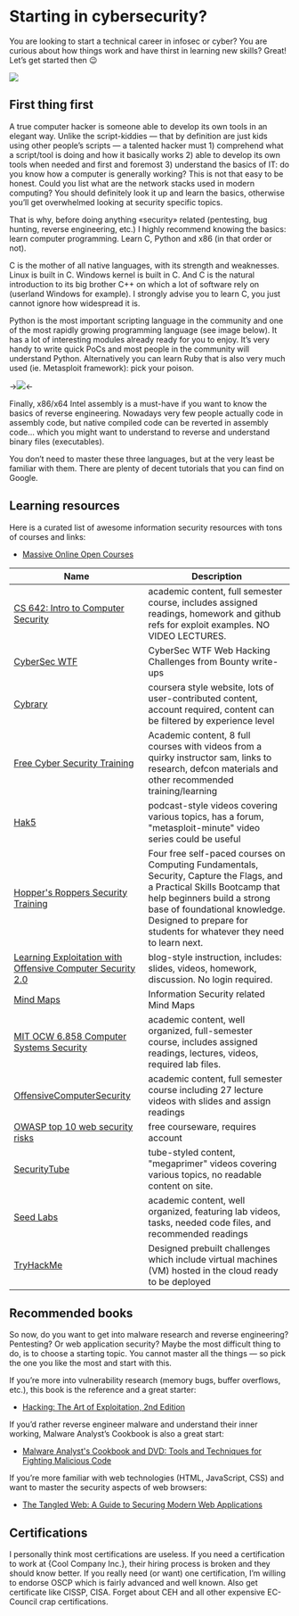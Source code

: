 # Starting in cybersecurity?

You are looking to start a technical career in infosec or cyber? You are curious about how things work and have thirst in learning new skills? Great! Let’s get started then 😉

![](https://telegra.ph/file/373a8b28415f7bab4f1e2.jpg)

## First thing first

A true computer hacker is someone able to develop its own tools in an elegant way. Unlike the script-kiddies — that by definition are just kids using other people’s scripts — a talented hacker must 1) comprehend what a script/tool is doing and how it basically works 2) able to develop its own tools when needed and first and foremost 3) understand the basics of IT: do you know how a computer is generally working? This is not that easy to be honest. Could you list what are the network stacks used in modern computing? You should definitely look it up and learn the basics, otherwise you’ll get overwhelmed looking at security specific topics.

That is why, before doing anything «security» related (pentesting, bug hunting, reverse engineering, etc.) I highly recommend knowing the basics: learn computer programming. Learn C, Python and x86 (in that order or not).

C is the mother of all native languages, with its strength and weaknesses. Linux is built in C. Windows kernel is built in C. And C is the natural introduction to its big brother C++ on which a lot of software rely on (userland Windows for example). I strongly advise you to learn C, you just cannot ignore how widespread it is.

Python is the most important scripting language in the community and one of the most rapidly growing programming language (see image below). It has a lot of interesting modules already ready for you to enjoy. It’s very handy to write quick PoCs and most people in the community will understand Python. Alternatively you can learn Ruby that is also very much used (ie. Metasploit framework): pick your poison.


->![](https://telegra.ph/file/80b8cc35bc9910f205486.png)<-

Finally, x86/x64 Intel assembly is a must-have if you want to know the basics of reverse engineering. Nowadays very few people actually code in assembly code, but native compiled code can be reverted in assembly code… which you might want to understand to reverse and understand binary files (executables).

You don’t need to master these three languages, but at the very least be familiar with them. There are plenty of decent tutorials that you can find on Google.

## Learning resources
Here is a curated list of awesome information security resources with tons of courses and links:
- [Massive Online Open Courses](https://rentry.co/chamindux-02)

Name  |  Description
----  |  ----
[CS 642: Intro to Computer Security](http://pages.cs.wisc.edu/~ace/cs642-spring-2016.html) | academic content, full semester course, includes assigned readings, homework and github refs for exploit examples. NO VIDEO LECTURES.
[CyberSec WTF](https://cybersecurity.wtf) | CyberSec WTF Web Hacking Challenges from Bounty write-ups
[Cybrary](https://www.cybrary.it/) | coursera style website, lots of user-contributed content, account required, content can be filtered by experience level
[Free Cyber Security Training](https://www.samsclass.info/) | Academic content, 8 full courses with videos from a quirky instructor sam, links to research, defcon materials and other recommended training/learning
[Hak5](https://www.hak5.org/) | podcast-style videos covering various topics, has a forum, "metasploit-minute" video series could be useful
[Hopper's Roppers Security Training](https://hoppersroppers.org/training.html) | Four free self-paced courses on Computing Fundamentals, Security, Capture the Flags, and a Practical Skills Bootcamp that help beginners build a strong base of foundational knowledge. Designed to prepare for students for whatever they need to learn next.
[Learning Exploitation with Offensive Computer Security 2.0](http://howto.hackallthethings.com/2016/07/learning-exploitation-with-offensive.html) | blog-style instruction, includes: slides, videos, homework, discussion. No login required.
[Mind Maps](http://www.amanhardikar.com/mindmaps.html) |   Information Security related Mind Maps
[MIT OCW 6.858 Computer Systems Security](https://ocw.mit.edu/courses/electrical-engineering-and-computer-science/6-858-computer-systems-security-fall-2014/) | academic content, well organized, full-semester course, includes assigned readings, lectures, videos, required lab files.
[OffensiveComputerSecurity](https://www.cs.fsu.edu/~redwood/OffensiveComputerSecurity/lectures.html) | academic content, full semester course including 27 lecture videos with slides and assign readings
[OWASP top 10 web security risks](https://www.owasp.org/index.php/Category:OWASP_Top_Ten_Project) | free courseware, requires account
[SecurityTube](http://www.securitytube.net/) | tube-styled content, "megaprimer" videos covering various topics, no readable content on site.
[Seed Labs](http://www.cis.syr.edu/~wedu/seed/labs.html) | academic content, well organized, featuring lab videos, tasks, needed code files, and recommended readings
[TryHackMe](https://tryhackme.com/) | Designed prebuilt challenges which include virtual machines (VM) hosted in the cloud ready to be deployed


## Recommended books
So now, do you want to get into malware research and reverse engineering? Pentesting? Or web application security? Maybe the most difficult thing to do, is to choose a starting topic. You cannot master all the things — so pick the one you like the most and start with this.

If you’re more into vulnerability research (memory bugs, buffer overflows, etc.), this book is the reference and a great starter:
- [Hacking: The Art of Exploitation, 2nd Edition](https://www.amazon.com/Hacking-Art-Exploitation-Jon-Erickson/dp/1593271441/)

If you’d rather reverse engineer malware and understand their inner working, Malware Analyst’s Cookbook is also a great start:
- [Malware Analyst's Cookbook and DVD: Tools and Techniques for Fighting Malicious Code](https://www.amazon.com/Malware-Analysts-Cookbook-DVD-Techniques/dp/0470613033/ref=sr_1_3?ie=UTF8&qid=1506068910&sr=8-3&keywords=malware+analysis)

If you’re more familiar with web technologies (HTML, JavaScript, CSS) and want to master the security aspects of web browsers:
- [The Tangled Web: A Guide to Securing Modern Web Applications](https://www.amazon.com/Tangled-Web-Securing-Modern-Applications/dp/1593273886/ref=sr_1_1?s=books&ie=UTF8&qid=1506069161&sr=1-1&keywords=tangled+web+security)

## Certifications

I personally think most certifications are useless. If you need a certification to work at {Cool Company Inc.}, their hiring process is broken and they should know better.
If you really need (or want) one certification, I’m willing to endorse OSCP which is fairly advanced and well known. Also get certificate like CISSP, CISA. Forget about CEH and all other expensive EC-Council crap certifications.
